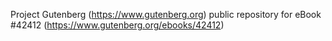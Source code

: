 Project Gutenberg (https://www.gutenberg.org) public repository for eBook #42412 (https://www.gutenberg.org/ebooks/42412)
